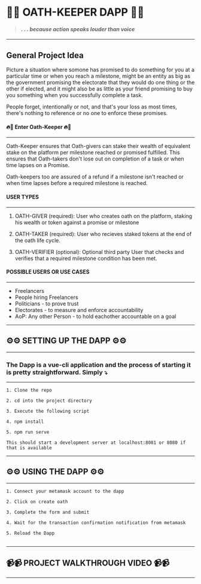 # 💫🌟 **OATH-KEEPER DAPP** 🌟💫

> #### **_. . . because action speaks louder than voice_**

---

## General Project Idea

Picture a situation where somone has promised to do something for you at a particular time or when you reach a milestone, might be an entity as big as the government promising the electorate that they would do one thing or the other if elected, and it might also be as little as your friend promising to buy you something when you successfully complete a task.

People forget, intentionally or not, and that's your loss as most times, there's nothing to reference or no one to enforce these promises.

#### **🔥🥁 Enter Oath-Keeper 🔥🥁**

---

Oath-Keeper ensures that Oath-givers can stake their wealth of equivalent stake on the platform per milestone reached or promised fulfilled. This ensures that Oath-takers don't lose out on completion of a task or when time lapses on a Promise.

Oath-keepers too are assured of a refund if a milestone isn't reached or when time lapses before a required milestone is reached.

#### **USER TYPES**

---

1. OATH-GIVER (required): User who creates oath on the platform, staking his wealth or token against a promise or milestone

2. OATH-TAKER (required): User who recieves staked tokens at the end of the oath life cycle.

3. OATH-VERIFIER (optional): Optional third party User that checks and verifies that a required milestone condition has been met.

#### **POSSIBLE USERS OR USE CASES**

---

- Freelancers
- People hiring Freelancers
- Politicians - to prove trust
- Electorates - to measure and enforce accountability
- AoP: Any other Person - to hold eachother accountable on a goal

---

## **⚙️⚙️ SETTING UP THE DAPP ⚙️⚙️**

---

### The Dapp is a vue-cli application and the process of starting it is pretty straightforward. Simply ⤵️

---

`1. Clone the repo`

`2. cd into the project directory`

`3. Execute the following script`

`4. npm install`

`5. npm run serve`

```
This should start a development server at localhost:8081 or 8080 if that is available
```

---

## **⚙️⚙️ USING THE DAPP ⚙️⚙️**

---

`1. Connect your metamask account to the dapp`

`2. Click on create oath`

`3. Complete the form and submit`

`4. Wait for the transaction confirmation notification from metamask`

`5. Reload the Dapp`

```

```

---
## **📹📹 PROJECT WALKTHROUGH VIDEO 📹📹**
---
